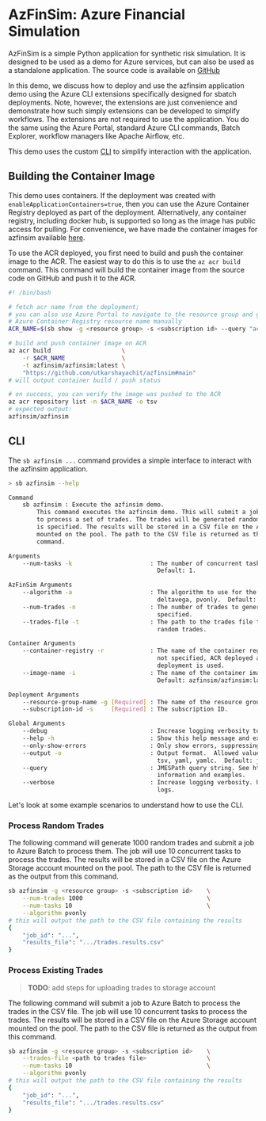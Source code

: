 # AzFinSim: Azure Financial Simulation

AzFinSim is a simple Python application for synthetic risk simulation. It is designed to be used as a demo for
Azure services, but can also be used as a standalone application.
The source code is available on [GitHub](https://github.com/utkarshayachit/azfinsim)

In this demo, we discuss how to deploy and use the azfinsim application demo using the Azure CLI extensions
specifically designed for sbatch deployments. Note, however, the extensions are just convenience and demonstrate how such
simply extensions can be developed to simplify workflows. The extensions are not required to use the application. You do
the same using the Azure Portal, standard Azure CLI commands, Batch Explorer, workflow managers like Apache Airflow, etc.

This demo uses the custom [CLI](../cli/README.md) to simplify interaction with the application.

## Building the Container Image

This demo uses containers. If the deployment was created with `enableApplicationContainers=true`, then you can use the
Azure Container Registry deployed as part of the deployment. Alternatively, any container registry, including docker hub,
is supported so long as the image has public access for pulling. For convenience, we have made the container images for
azfinsim available [here](https://hub.docker.com/repository/docker/utkarshayachit/azfinsim/general).

To use the ACR deployed, you first need to build and push the container image to the ACR. The easiest way to do
this is to use the `az acr build` command. This command will build the container image from the source code
on GitHub and push it to the ACR.

```sh
#! /bin/bash

# fetch acr name from the deployment;
# you can also use Azure Portal to navigate to the resource group and get the 
# Azure Container Registry resource name manually
ACR_NAME=$(sb show -g <resource group> -s <subscription id> --query "acr_name")

# build and push container image on ACR
az acr build                    \
    -r $ACR_NAME                \
    -t azfinsim/azfinsim:latest \
    "https://github.com/utkarshayachit/azfinsim#main"
# will output container build / push status

# on success, you can verify the image was pushed to the ACR
az acr repository list -n $ACR_NAME -o tsv
# expected output:
azfinsim/azfinsim
```

## CLI

The `sb azfinsim ...` command provides a simple interface to interact with the azfinsim application.

```sh
> sb azfinsim --help

Command
    sb azfinsim : Execute the azfinsim demo.
        This command executes the azfinsim demo. This will submit a job to Azure Batch
        to process a set of trades. The trades will be generated randomly if no trades file
        is specified. The results will be stored in a CSV file on the Azure Storage account
        mounted on the pool. The path to the CSV file is returned as the output from this
        command.

Arguments
    --num-tasks -k                      : The number of concurrent tasks to use for the job.
                                          Default: 1.

AzFinSim Arguments
    --algorithm -a                      : The algorithm to use for the job.  Allowed values:
                                          deltavega, pvonly.  Default: deltavega.
    --num-trades -n                     : The number of trades to generate if no trades file is
                                          specified.
    --trades-file -t                    : The path to the trades file to use instead of generating
                                          random trades.

Container Arguments
    --container-registry -r             : The name of the container registry to use for the job. If
                                          not specified, ACR deployed as part of the sbatch
                                          deployment is used.
    --image-name -i                     : The name of the container image to use for the job.
                                          Default: azfinsim/azfinsim:latest.

Deployment Arguments
    --resource-group-name -g [Required] : The name of the resource group.
    --subscription-id -s     [Required] : The subscription ID.

Global Arguments
    --debug                             : Increase logging verbosity to show all debug logs.
    --help -h                           : Show this help message and exit.
    --only-show-errors                  : Only show errors, suppressing warnings.
    --output -o                         : Output format.  Allowed values: json, jsonc, none, table,
                                          tsv, yaml, yamlc.  Default: json.
    --query                             : JMESPath query string. See http://jmespath.org/ for more
                                          information and examples.
    --verbose                           : Increase logging verbosity. Use --debug for full debug
                                          logs.
```

Let's look at some example scenarios to understand how to use the CLI.

### Process Random Trades

The following command will generate 1000 random trades and submit a job to Azure Batch to process them. The job will
use 10 concurrent tasks to process the trades. The results will be stored in a CSV file on the Azure Storage account
mounted on the pool. The path to the CSV file is returned as the output from this command.

```sh
sb azfinsim -g <resource group> -s <subscription id>    \
    --num-trades 1000                                   \
    --num-tasks 10                                      \
    --algorithm pvonly
# this will output the path to the CSV file containing the results
{
    "job_id": "...",
    "results_file": ".../trades.results.csv"
}
```

### Process Existing Trades

> __TODO__: add steps for uploading trades to storage account

The following command will submit a job to Azure Batch to process the trades in the CSV file. The job will
use 10 concurrent tasks to process the trades. The results will be stored in a CSV file on the Azure Storage account
mounted on the pool. The path to the CSV file is returned as the output from this command.

```sh
sb azfinsim -g <resource group> -s <subscription id>    \
    --trades-file <path to trades file>                 \
    --num-tasks 10                                      \
    --algorithm pvonly
# this will output the path to the CSV file containing the results
{
    "job_id": "...",
    "results_file": ".../trades.results.csv"
}
```
